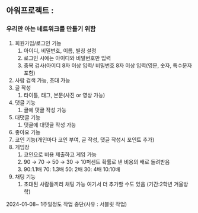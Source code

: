 ## 아워프로젝트 :

### 우리만 아는 네트워크를 만들기 위함

1. 회원가입/로그인 기능 
    1. 아이디, 비밀번호, 이름, 별칭 설정
    2. 로그인 시에는 아이디와 비밀번호만 입력
    3. 중복 검사(아이디 8자 이상 입력/ 비밀번호 8자 이상 입력(영문, 숫자, 특수문자 포함)
2. 사람 검색 가능, 초대 가능
3. 글 작성
    1. 타이틀, 태그, 본문(사진 or 영상 가능)
4. 댓글 기능
    1. 글에 댓글 작성 가능
5. 대댓글 기능
    1. 댓글에 대댓글 작성 가능
6. 좋아요 기능
7. 코인 기능(개인마다 코인 부여, 글 작성, 댓글 작성시 포인트 추가)
8. 게임장
    1. 코인으로 비용 제출하고 게임 가능
    2. 90 → 70 → 50 → 30 → 10퍼센트 확률로 낸 비용의 배로 돌려받음
    3. 90:1.1배 70: 1.3배 50: 2배 30: 4배 10:10배
9. 채팅 기능
    1. 초대된 사람들끼리 채팅 가능
여기서 더 추가할 수도 있음 (기간:2학년 겨울방학)

2024-01-08~ 1주일정도 작업 중단(사유 : 서블릿 작업)
